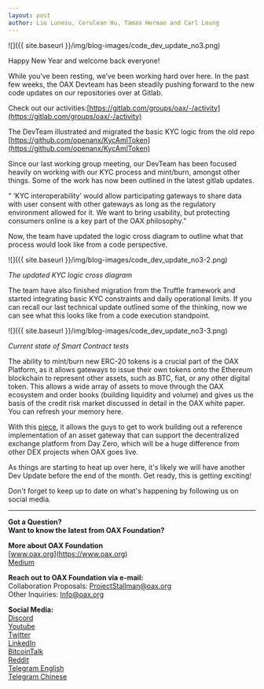 ```yaml
---
layout: post
author: Lio Lunesu, Cerulean Hu, Tamas Herman and Carl Leung
---
```


![]({{ site.baseurl }}/img/blog-images/code_dev_update_no3.png)

Happy New Year and welcome back everyone!

While you’ve been resting, we’ve been working hard over here. In the past few weeks, the OAX Devteam has been steadily pushing forward to the new code updates on our repositories over at Gitlab.

Check out our activities:[https://gitlab.com/groups/oax/-/activity](https://gitlab.com/groups/oax/-/activity)

The DevTeam illustrated and migrated the basic KYC logic from the old repo [https://github.com/openanx/KycAmlToken](https://github.com/openanx/KycAmlToken)

Since our last working group meeting, our DevTeam has been focused heavily on working with our KYC process and mint/burn, amongst other things. Some of the work has now been outlined in the latest gitlab updates.

“ ‘KYC interoperability’ would allow participating gateways to share data with user consent with other gateways as long as the regulatory environment allowed for it. We want to bring usability, but protecting consumers online is a key part of the OAX philosophy.”

Now, the team have updated the logic cross diagram to outline what that process would look like from a code perspective.

![]({{ site.baseurl }}/img/blog-images/code_dev_update_no3-2.png)

_The updated KYC logic cross diagram_ 

The team have also finished migration from the Truffle framework and started integrating basic KYC constraints and daily operational limits. If you can recall our last technical update outlined some of the thinking, now we can see what this looks like from a code execution standpoint. 

![]({{ site.baseurl }}/img/blog-images/code_dev_update_no3-3.png)

_Current state of Smart Contract tests_ 

The ability to mint/burn new ERC-20 tokens is a crucial part of the OAX Platform, as it allows gateways to issue their own tokens onto the Ethereum blockchain to represent other assets, such as BTC, fiat, or any other digital token. This allows a wide array of assets to move through the OAX ecosystem and order books (building liquidity and volume) and gives us the basis of the credit risk market discussed in detail in the OAX white paper. You can refresh your memory here.

With this [piece](https://drive.google.com/viewerng/viewer?url=https://www.openanx.org/en/assets/whitepaper/openANX_White_Paper_ENU.pdf), it allows the guys to get to work building out a reference implementation of an asset gateway that can support the decentralized exchange platform from Day Zero, which will be a huge difference from other DEX projects when OAX goes live. 

As things are starting to heat up over here, it's likely we will have another Dev Update before the end of the month. Get ready, this is getting exciting! 

Don't forget to keep up to date on what's happening by following us on social media. 

---

**Got a Question?**  
**Want to know the latest from OAX Foundation?**  

**More about OAX Foundation**  
[www.oax.org](https://www.oax.org)  
[Medium](https://medium.com/@OAX_Foundation)  

**Reach out to OAX Foundation via e-mail:**  
Collaboration Proposals: [ProjectStallman@oax.org](mailto:ProjectStallman@oax.org)  
Other Inquiries: [Info@oax.org](mailto:Info@oax.org)  

**Social Media:**  
[Discord](https://discordapp.com/invite/ZH5YHkb)  
[Youtube](https://bit.ly/2Bvsk73)  
[Twitter](https://twitter.com/OAX_Foundation)  
[LinkedIn](https://www.linkedin.com/company/oax-foundation/)  
[BitcoinTalk](http://bitcointalk.org/index.php?topic=1943946)  
[Reddit](https://www.reddit.com/r/OpenANX/)  
[Telegram English](https://t.me/openanxteam)  
[Telegram Chinese](https://t.me/oax_cn)  
